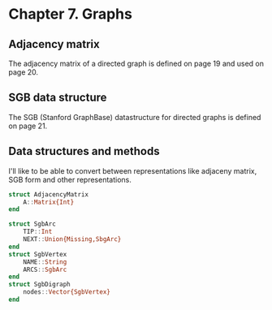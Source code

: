 # Chapter 7. Graphs

## Adjacency matrix

The adjacency matrix of a directed graph is defined on page 19 and used on page 20.

## SGB data structure

The SGB (Stanford GraphBase) datastructure for directed graphs is defined on page 21.

## Data structures and methods

I'll like to be able to convert between representations like adjaceny matrix, SGB form and other representations.

``` julia
struct AdjacencyMatrix
    A::Matrix{Int}
end
```

``` julia
struct SgbArc
    TIP::Int
    NEXT::Union{Missing,SbgArc}
end
struct SgbVertex
    NAME::String
    ARCS::SgbArc
end
struct SgbDigraph
    nodes::Vector{SgbVertex}
end
```

